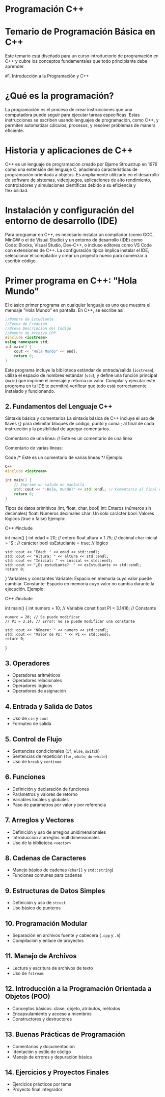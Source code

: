 # Programación C++

# Temario de Programación Básica en C++

Este temario está diseñado para un curso introductorio de programación en C++ y cubre los conceptos fundamentales que todo principiante debe aprender.

#1. Introducción a la Programación y C++
# ¿Qué es la programación?
La programación es el proceso de crear instrucciones que una computadora puede seguir para ejecutar tareas específicas. Estas instrucciones se escriben usando lenguajes de programación, como C++, y permiten automatizar cálculos, procesos, y resolver problemas de manera eficiente.

# Historia y aplicaciones de C++
C++ es un lenguaje de programación creado por Bjarne Stroustrup en 1979 como una extensión del lenguaje C, añadiendo características de programación orientada a objetos. Es ampliamente utilizado en el desarrollo de software de sistemas, videojuegos, aplicaciones de alto rendimiento, controladores y simulaciones científicas debido a su eficiencia y flexibilidad.

# Instalación y configuración del entorno de desarrollo (IDE)
Para programar en C++, es necesario instalar un compilador (como GCC, MinGW o el de Visual Studio) y un entorno de desarrollo (IDE) como Code::Blocks, Visual Studio, Dev-C++, o incluso editores como VS Code con extensiones de C++. La configuración típica implica instalar el IDE, seleccionar el compilador y crear un proyecto nuevo para comenzar a escribir código.

# Primer programa en C++: "Hola Mundo"
El clásico primer programa en cualquier lenguaje es uno que muestra el mensaje "Hola Mundo" en pantalla. En C++, se escribe así:

```cpp
//Nombre de Estudiante  
//Fecha de Creación  
//Breve Descripción del Código  
//Nombre de Archivo.CPP  
#include <iostream>
using namespace std;  
int main() {  
    cout << "Hola Mundo" << endl;  
    return 0;  
}  
```

Este programa incluye la biblioteca estándar de entrada/salida (`iostream`), utiliza el espacio de nombres estándar (`std`), y define una función principal (`main`) que imprime el mensaje y retorna un valor. Compilar y ejecutar este programa en tu IDE te permitirá verificar que todo está correctamente instalado y funcionando.


## 2. Fundamentos del Lenguaje C++
Sintaxis básica y comentarios
La sintaxis básica de C++ incluye el uso de llaves {} para delimitar bloques de código, punto y coma ; al final de cada instrucción y la posibilidad de agregar comentarios.


Comentario de una línea:
// Este es un comentario de una línea

Comentario de varias líneas:

Code
/* Este es un 
   comentario de 
   varias líneas */
Ejemplo:

```cpp
C++
#include <iostream>

int main() {
    // Imprime un saludo en pantalla
    std::cout << "¡Hola, mundo!" << std::endl; // Comentario al final de línea
    return 0;
}
```
Tipos de datos primitivos (int, float, char, bool)
int: Enteros (números sin decimales)
float: Números decimales
char: Un solo carácter
bool: Valores lógicos (true o false)
Ejemplo:

C++
#include <iostream>

int main() {
    int edad = 20;            // entero
    float altura = 1.75;      // decimal
    char inicial = 'S';       // carácter
    bool esEstudiante = true; // lógico

    std::cout << "Edad: " << edad << std::endl;
    std::cout << "Altura: " << altura << std::endl;
    std::cout << "Inicial: " << inicial << std::endl;
    std::cout << "¿Es estudiante?: " << esEstudiante << std::endl;
    return 0;
}
Variables y constantes
Variable: Espacio en memoria cuyo valor puede cambiar.
Constante: Espacio en memoria cuyo valor no cambia durante la ejecución.
Ejemplo:

C++
#include <iostream>

int main() {
    int numero = 10;           // Variable
    const float PI = 3.1416;   // Constante

    numero = 20; // Se puede modificar
    // PI = 3.14; // Error: no se puede modificar una constante

    std::cout << "Número: " << numero << std::endl;
    std::cout << "Valor de PI: " << PI << std::endl;
    return 0;
}

## 3. Operadores
- Operadores aritméticos
- Operadores relacionales
- Operadores lógicos
- Operadores de asignación

## 4. Entrada y Salida de Datos
- Uso de `cin` y `cout`
- Formateo de salida

## 5. Control de Flujo
- Sentencias condicionales (`if`, `else`, `switch`)
- Sentencias de repetición (`for`, `while`, `do-while`)
- Uso de `break` y `continue`

## 6. Funciones
- Definición y declaración de funciones
- Parámetros y valores de retorno
- Variables locales y globales
- Paso de parámetros por valor y por referencia

## 7. Arreglos y Vectores
- Definición y uso de arreglos unidimensionales
- Introducción a arreglos multidimensionales
- Uso de la biblioteca `<vector>`

## 8. Cadenas de Caracteres
- Manejo básico de cadenas (`char[]` y `std::string`)
- Funciones comunes para cadenas

## 9. Estructuras de Datos Simples
- Definición y uso de `struct`
- Uso básico de punteros

## 10. Programación Modular
- Separación en archivos fuente y cabecera (`.cpp` y `.h`)
- Compilación y enlace de proyectos

## 11. Manejo de Archivos
- Lectura y escritura de archivos de texto
- Uso de `fstream`

## 12. Introducción a la Programación Orientada a Objetos (POO)
- Conceptos básicos: clase, objeto, atributos, métodos
- Encapsulamiento y acceso a miembros
- Constructores y destructores

## 13. Buenas Prácticas de Programación
- Comentarios y documentación
- Identación y estilo de código
- Manejo de errores y depuración básica

## 14. Ejercicios y Proyectos Finales
- Ejercicios prácticos por tema
- Proyecto final integrador
